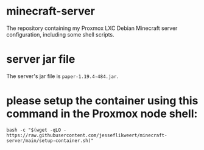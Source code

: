 # minecraft-server
The repository containing my Proxmox LXC Debian Minecraft server configuration, including some shell scripts.

# server jar file
The server's jar file is `paper-1.19.4-484.jar`.

# please setup the container using this command in the Proxmox node shell:
`bash -c "$(wget -qLO - https://raw.githubusercontent.com/jesseflikweert/minecraft-server/main/setup-container.sh)"`

